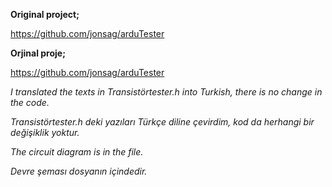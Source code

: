 **Original project;**

https://github.com/jonsag/arduTester

**Orjinal proje;**

https://github.com/jonsag/arduTester

*I translated the texts in Transistörtester.h into Turkish, there is no change in the code.*

*Transistörtester.h deki yazıları Türkçe diline çevirdim, kod da herhangi bir değişiklik yoktur.*

*The circuit diagram is in the file.*

*Devre şeması dosyanın içindedir.*
